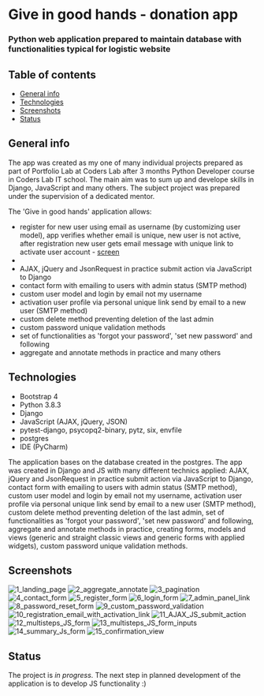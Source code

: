 # Give in good hands - donation app

### Python web application prepared to maintain database with functionalities typical for logistic website

## Table of contents

* [General info](#general-info)
* [Technologies](#technologies)
* [Screenshots](#screenshots)
* [Status](#status)

## General info

The app was created as my one of many individual projects prepared as part of Portfolio Lab at Coders Lab after 3 months Python Developer course in Coders Lab IT school. The main aim was to sum up and develope skills in Django, JavaScript and many others. The subject project was prepared under the supervision of a dedicated mentor.


The 'Give in good hands' application allows:

- register for new user using email as username (by customizing user model), app verifies whether email is unique, new user is not active, after registration new user gets email message with unique link to activate user account - [screen](./img_readme/10_registration_email_with_activation_link.png)
- 
- AJAX, jQuery and JsonRequest in practice submit action via JavaScript to Django
- contact form with emailing to users with admin status (SMTP method)
- custom user model and login by email not my username
- activation user profile via personal unique link send by email to a new user (SMTP method)
- custom delete method preventing deletion of the last admin
- custom password unique validation methods
- set of functionalities as 'forgot your password', 'set new password' and following
- aggregate and annotate methods in practice
and many others


## Technologies

* Bootstrap 4
* Python 3.8.3
* Django
* JavaScript (AJAX, jQuery, JSON)
* pytest-django, psycopq2-binary, pytz, six, envfile
* postgres
* IDE (PyCharm)

The application bases on the database created in the postgres. The app was created in Django and JS with many different technics applied: AJAX, jQuery and JsonRequest in practice submit action via JavaScript to Django, contact form with emailing to users with admin status (SMTP method), custom user model and login by email not my username, activation user profile via personal unique link send by email to a new user (SMTP method), custom delete method preventing deletion of the last admin, set of functionalities as 'forgot your password', 'set new password' and following, aggregate and annotate methods in practice, creating forms, models and views (generic and straight classic views and generic forms with applied widgets), custom password unique validation methods.

## Screenshots

![1_landing_page](./img_readme/1_landing_page.png)
![2_aggregate_annotate](./img_readme/2_aggregate_annotate.png)
![3_pagination](./img_readme/3_pagination.png)
![4_contact_form](./img_readme/4_contact_form.png)
![5_register_form](./img_readme/5_register_form.png)
![6_login_form](./img_readme/6_login_form.png)
![7_admin_panel_link](./img_readme/7_admin_panel_link.png)
![8_password_reset_form](./img_readme/8_password_reset_form.png)
![9_custom_password_validation](./img_readme/9_custom_password_validation.png)
![10_registration_email_with_activation_link](./img_readme/10_registration_email_with_activation_link.png)
![11_AJAX_JS_submit_action](./img_readme/11_AJAX_JS_submit_action.png)
![12_multisteps_JS_form](./img_readme/12_multisteps_JS_form.png)
![13_multisteps_JS_form_inputs](./img_readme/13_multisteps_JS_form_inputs.png)
![14_summary_Js_form](./img_readme/14_summary_Js_form.png)
![15_confirmation_view](./img_readme/15_confirmation_view.png)

## Status

The project is _in progress_. The next step in planned development of the application is to develop JS functionality :)
